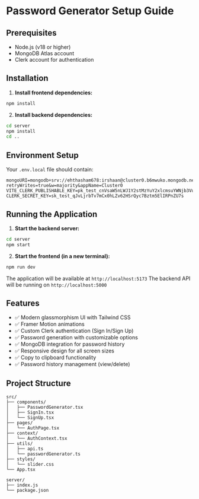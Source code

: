 # Password Generator Setup Guide

## Prerequisites
- Node.js (v18 or higher)
- MongoDB Atlas account
- Clerk account for authentication

## Installation

1. **Install frontend dependencies:**
```bash
npm install
```

2. **Install backend dependencies:**
```bash
cd server
npm install
cd ..
```

## Environment Setup

Your `.env.local` file should contain:
```
mongoURI=mongodb+srv://ehthasham678:irshaan@cluster0.b6mwuko.mongodb.net/?retryWrites=true&w=majority&appName=Cluster0
VITE_CLERK_PUBLISHABLE_KEY=pk_test_cnVsaW5nLWJ1Y2stMzYuY2xlcmsuYWNjb3VudHMuZGV2JA
CLERK_SECRET_KEY=sk_test_qJvLjrbTv7mCx0hLZv62HSrQyc7Bztm5ElIRPnZU7s
```

## Running the Application

1. **Start the backend server:**
```bash
cd server
npm start
```

2. **Start the frontend (in a new terminal):**
```bash
npm run dev
```

The application will be available at `http://localhost:5173`
The backend API will be running on `http://localhost:5000`

## Features

- ✅ Modern glassmorphism UI with Tailwind CSS
- ✅ Framer Motion animations
- ✅ Custom Clerk authentication (Sign In/Sign Up)
- ✅ Password generation with customizable options
- ✅ MongoDB integration for password history
- ✅ Responsive design for all screen sizes
- ✅ Copy to clipboard functionality
- ✅ Password history management (view/delete)

## Project Structure

```
src/
├── components/
│   ├── PasswordGenerator.tsx
│   ├── SignIn.tsx
│   └── SignUp.tsx
├── pages/
│   └── AuthPage.tsx
├── context/
│   └── AuthContext.tsx
├── utils/
│   ├── api.ts
│   └── passwordGenerator.ts
├── styles/
│   └── slider.css
└── App.tsx

server/
├── index.js
└── package.json
```